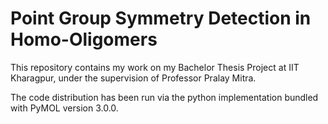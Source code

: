 # Point Group Symmetry Detection in Homo-Oligomers

This repository contains my work on my Bachelor Thesis Project at IIT Kharagpur, under the supervision of Professor Pralay Mitra.

The code distribution has been run via the python implementation bundled with PyMOL version 3.0.0.